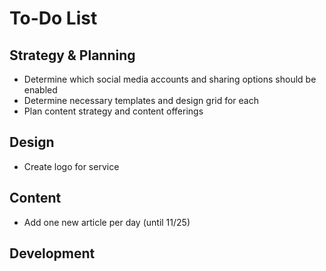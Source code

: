 # To-Do List

## Strategy & Planning

- Determine which social media accounts and sharing options should be enabled
- Determine necessary templates and design grid for each
- Plan content strategy and content offerings

## Design

- Create logo for service

## Content

- Add one new article per day (until 11/25)

## Development

